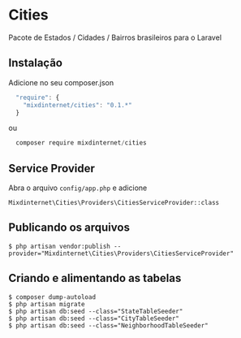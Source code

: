 # Cities
Pacote de Estados / Cidades / Bairros brasileiros para o Laravel

## Instalação

Adicione no seu composer.json

```js
  "require": {
    "mixdinternet/cities": "0.1.*"
  }
```

ou

```js
  composer require mixdinternet/cities
```

## Service Provider

Abra o arquivo `config/app.php` e adicione

`Mixdinternet\Cities\Providers\CitiesServiceProvider::class`

## Publicando os arquivos

```
$ php artisan vendor:publish --provider="Mixdinternet\Cities\Providers\CitiesServiceProvider"
```

## Criando e alimentando as tabelas

```
$ composer dump-autoload
$ php artisan migrate
$ php artisan db:seed --class="StateTableSeeder"
$ php artisan db:seed --class="CityTableSeeder"
$ php artisan db:seed --class="NeighborhoodTableSeeder"
```